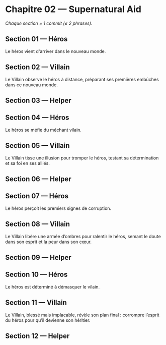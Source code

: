 # Chapitre 02 — Supernatural Aid

_Chaque section = 1 commit (≤ 2 phrases)._

## Section 01 — Héros
Le héros vient d'arriver dans le nouveau monde.

## Section 02 — Villain
<!-- Écrivez ici (≤ 2 phrases). -->
Le Villain observe le héros à distance, préparant ses premières embûches dans ce nouveau monde.

## Section 03 — Helper
<!-- Écrivez ici (≤ 2 phrases). -->

## Section 04 — Héros
Le héros se méfie du méchant vilain.

## Section 05 — Villain
<!-- Écrivez ici (≤ 2 phrases). -->
Le Villain tisse une illusion pour tromper le héros, testant sa détermination et sa foi en ses alliés.
## Section 06 — Helper
<!-- Écrivez ici (≤ 2 phrases). -->

## Section 07 — Héros
Le héros perçoit les premiers signes de corruption.

## Section 08 — Villain
<!-- Écrivez ici (≤ 2 phrases). -->
Le Villain libère une armée d’ombres pour ralentir le héros, semant le doute dans son esprit et la peur dans son cœur.

## Section 09 — Helper
<!-- Écrivez ici (≤ 2 phrases). -->

## Section 10 — Héros
Le héros est déterminé à démasquer le vilain.

## Section 11 — Villain
<!-- Écrivez ici (≤ 2 phrases). -->
Le Villain, blessé mais implacable, révèle son plan final : corrompre l’esprit du héros pour qu’il devienne son héritier.

## Section 12 — Helper
<!-- Écrivez ici (≤ 2 phrases). -->
